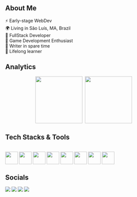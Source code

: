 ## About Me

⚡ Early-stage WebDev
<br/>🌍 Living in São Luís, MA, Brazil
<br/>🔭 FullStack Developer
<br/>🧱 Game Development Enthusiast
<br/>🍄 Writer in spare time
<br/>🌱 Lifelong learner

## Analytics
<div align="center">
<img height="150em" src="https://github-readme-stats.vercel.app/api?username=DuarteVonFaul&show_icons=true&theme=radical"></a>&nbsp;
<img height="150em" src="https://github-readme-stats-bpires.vercel.app/api/top-langs/?username=DuarteVonFaul&layout=compact&card_width=400&hide_title=true&theme=dracula&t&langs_count=7&hide_border=true"></a>&nbsp;
</div>

## Tech Stacks & Tools 
<div style="display: inline_block"><br>
  <img align="center"  height="40" width="40" src="https://cdn.jsdelivr.net/gh/devicons/devicon/icons/python/python-original.svg" />   
  <img align="center"  height="40" width="40" src="https://cdn.jsdelivr.net/gh/devicons/devicon/icons/c/c-plain.svg" />   
  <img align="center"  height="40" width="40" src="https://cdn.jsdelivr.net/gh/devicons/devicon/icons/cplusplus/cplusplus-plain.svg" />
  <img align="center"  height="40" width="40" src="https://cdn.jsdelivr.net/gh/devicons/devicon/icons/docker/docker-original.svg" />
  <img align="center"  height="40" width="40" src="https://cdn.jsdelivr.net/gh/devicons/devicon/icons/java/java-original.svg" />
  <img align="center"  height="40" width="40" src="https://cdn.jsdelivr.net/gh/devicons/devicon/icons/godot/godot-original.svg" />
  <img align="center"  height="40" width="40" src="https://cdn.jsdelivr.net/gh/devicons/devicon/icons/visualstudio/visualstudio-plain.svg" />
  <img align="center"  height="40" width="40" src="https://cdn.jsdelivr.net/gh/devicons/devicon/icons/intellij/intellij-plain.svg" />
</div>

## Socials
<div> 
  <a href="https://www.youtube.com/channel/UCoI6Yibnmjl7Z89E9bnIEoA" target="_blank"><img src="https://img.shields.io/badge/YouTube-FF0000?style=for-the-badge&logo=youtube&logoColor=white" target="_blank"></a>
 	<a href="https://www.twitch.tv/duartevonfaul" target="_blank"><img src="https://img.shields.io/badge/Twitch-9146FF?style=for-the-badge&logo=twitch&logoColor=white" target="_blank"></a>
  <a href = "mailto:duarteriograndense@gmail.com"><img src="https://img.shields.io/badge/-Gmail-%23333?style=for-the-badge&logo=gmail&logoColor=white" target="_blank"></a>
  <a href="https://www.linkedin.com/in/guilherme-duarte-sousa-53639822b/" target="_blank"><img src="https://img.shields.io/badge/-LinkedIn-%230077B5?style=for-the-badge&logo=linkedin&logoColor=white" target="_blank"></a>  
</div>

